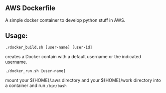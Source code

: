 ## AWS Dockerfile
A simple docker container to develop python stuff in AWS.

## Usage:
```./docker_build.sh [user-name] [user-id]```

creates a Docker contain with a default username or the indicated username.

```./docker_run.sh [user-name]```

mount your ${HOME}/.aws directory and your ${HOME}/work directory into a container and run ```/bin/bash```
